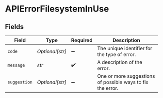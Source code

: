 # APIErrorFilesystemInUse


## Fields

| Field                                                      | Type                                                       | Required                                                   | Description                                                |
| ---------------------------------------------------------- | ---------------------------------------------------------- | ---------------------------------------------------------- | ---------------------------------------------------------- |
| `code`                                                     | *Optional[str]*                                            | :heavy_minus_sign:                                         | The unique identifier for the type of error.               |
| `message`                                                  | *str*                                                      | :heavy_check_mark:                                         | A description of the error.                                |
| `suggestion`                                               | *Optional[str]*                                            | :heavy_minus_sign:                                         | One or more suggestions of possible ways to fix the error. |